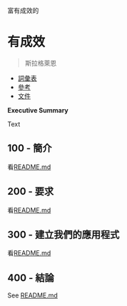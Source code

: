富有成效的

# 有成效

> 斯拉格萊恩

-   [詞彙表](./GLOSSARY.md)
-   [參考](./REFERENCES.md)
-   [文件](./DOCUMENTATION.md)

**Executive Summary**

Text

## 100 - 簡介

看[README.md](./100/README.md)

## 200 - 要求

看[README.md](./200/README.md)

## 300 - 建立我們的應用程式

看[README.md](./300/README.md)

## 400 - 結論

See [README.md](./400/README.md)
